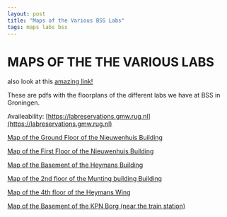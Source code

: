 ```yaml
---
layout: post
title: "Maps of the Various BSS Labs"
tags: maps labs bss 
---
```


# MAPS OF THE THE VARIOUS LABS

also look at this [amazing link!](maps.rug.nl)

These are pdfs with the floorplans of the different labs we have at BSS in Groningen.

Availeability: [https://labreservations.gmw.rug.nl](https://labreservations.gmw.rug.nl)

[Map of the Ground Floor of the Nieuwenhuis Building](/maps/2111_Nieuwenhuisgebouw_1ste_verd.pdf)

[Map of the First Floor of the Nieuwenhuis Building](/maps/2111_Nieuwenhuisgebouw_beg.gr.pdf)

[Map of the Basement of the Heymans Building](/maps/2211_Heymansgebouw_kelder.pdf)

[Map of the 2nd floor of the Munting building Building](/maps/2212_Muntinggebouw_2de_verd.pdf)

[Map of the 4th floor of the Heymans Wing](/maps/2213_Heymansvleugel_4de_verd.pdf)

[Map of the Basement of the KPN Borg (near the train station)](/maps/4347_KPNBorg_Lab_Kelder.pdf)



